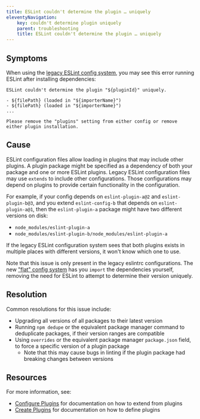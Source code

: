 ```yaml
---
title: ESLint couldn't determine the plugin … uniquely
eleventyNavigation:
    key: couldn't determine plugin uniquely
    parent: troubleshooting
    title: ESLint couldn't determine the plugin … uniquely
---
```


## Symptoms

When using the [legacy ESLint config system](../configure/configuration-files-deprecated), you may see this error running ESLint after installing dependencies:

```plaintext
ESLint couldn't determine the plugin "${pluginId}" uniquely.

- ${filePath} (loaded in "${importerName}")
- ${filePath} (loaded in "${importerName}")
...

Please remove the "plugins" setting from either config or remove either plugin installation.
```

## Cause

ESLint configuration files allow loading in plugins that may include other plugins.
A plugin package might be specified as a dependency of both your package and one or more ESLint plugins.
Legacy ESLint configuration files may use `extends` to include other configurations.
Those configurations may depend on plugins to provide certain functionality in the configuration.

For example, if your config depends on `eslint-plugin-a@2` and `eslint-plugin-b@3`, and you extend `eslint-config-b` that depends on `eslint-plugin-a@1`, then the `eslint-plugin-a` package might have two different versions on disk:

* `node_modules/eslint-plugin-a`
* `node_modules/eslint-plugin-b/node_modules/eslint-plugin-a`

If the legacy ESLint configuration system sees that both plugins exists in multiple places with different versions, it won't know which one to use.

Note that this issue is only present in the legacy eslintrc configurations.
The new ["flat" config system](../configure/configuration-files) has you `import` the dependencies yourself, removing the need for ESLint to attempt to determine their version uniquely.

## Resolution

Common resolutions for this issue include:

* Upgrading all versions of all packages to their latest version
* Running `npm dedupe` or the equivalent package manager command to deduplicate packages, if their version ranges are compatible
* Using `overrides` or the equivalent package manager `package.json` field, to force a specific version of a plugin package
    * Note that this may cause bugs in linting if the plugin package had breaking changes between versions

## Resources

For more information, see:

* [Configure Plugins](../configure/plugins) for documentation on how to extend from plugins
* [Create Plugins](../../extend/plugins#configs-in-plugins) for documentation on how to define plugins
